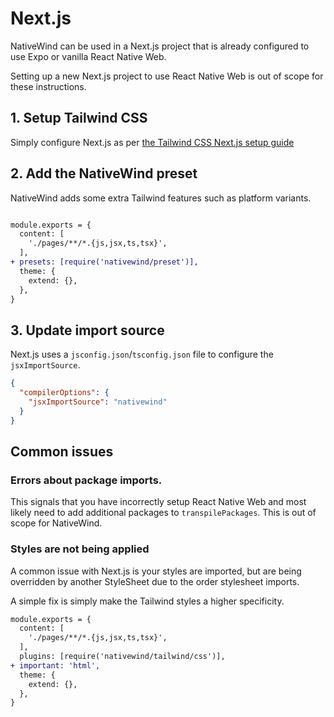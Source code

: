# Next.js

NativeWind can be used in a Next.js project that is already configured to use Expo or vanilla React Native Web.

Setting up a new Next.js project to use React Native Web is out of scope for these instructions.

## 1. Setup Tailwind CSS

Simply configure Next.js as per [the Tailwind CSS Next.js setup guide](https://tailwindcss.com/docs/guides/nextjs)

## 2. Add the NativeWind preset

NativeWind adds some extra Tailwind features such as platform variants.

```diff title=tailwind.config.js

module.exports = {
  content: [
    './pages/**/*.{js,jsx,ts,tsx}',
  ],
+ presets: [require('nativewind/preset')],
  theme: {
    extend: {},
  },
}
```

## 3. Update import source

Next.js uses a `jsconfig.json`/`tsconfig.json` file to configure the `jsxImportSource`.

```json title=tsconfig.json
{
  "compilerOptions": {
    "jsxImportSource": "nativewind"
  }
}
```

## Common issues

### Errors about package imports.

This signals that you have incorrectly setup React Native Web and most likely need to add additional packages to `transpilePackages`. This is out of scope for NativeWind.

### Styles are not being applied

A common issue with Next.js is your styles are imported, but are being overridden by another StyleSheet due to the order stylesheet imports.

A simple fix is simply make the Tailwind styles a higher specificity.

```diff title=tailwind.config.json
module.exports = {
  content: [
    './pages/**/*.{js,jsx,ts,tsx}',
  ],
  plugins: [require('nativewind/tailwind/css')],
+ important: 'html',
  theme: {
    extend: {},
  },
}
```
